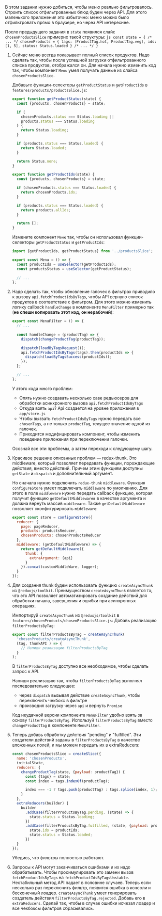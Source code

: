 В этом задании нужно добиться, чтобы меню реально фильтровалось. Строить список отфильтрованных блюд будем через API.
Для этого маленького приложения это избыточно: меню можно было отфильтровать прямо в браузере, но через API интереснее.

После предыдущего задания в `state` появился слайс `chosenProductsSlice` примерно такой структуры:
    ```js
    const state = {
      /* ... */
      chosenProducts = {
        tags: [ProductTag.hot, ProductTag.veg],
        ids: [1, 5],
        status: Status.loaded
      }
      /* ... */
    }
    ```

1. Сейчас меню всегда показывает полный список продуктов. Надо сделать так,
чтобы после успешной загрузки отфильтрованного списка продуктов, отображался он.
Для начала нужно изменить код так, чтобы компонент `Menu` умел получать данные из слайса `chosenProductsSlice`.

    Добавьте функции-селекторы `getProductStatus` и `getProductIds` в `features/products/productsSlice.js`:
    ```js
    export function getProductStatus(state) {
      const {products, chosenProducts} = state;
    
      if (
        chosenProducts.status === Status.loading ||
        products.status === Status.loading
      ) {
        return Status.loading;
      }
    
      if (products.status === Status.loaded) {
        return Status.loaded;
      }
    
      return Status.none;
    }
    
    export function getProductIds(state) {
      const {products, chosenProducts} = state;
    
      if (chosenProducts.status === Status.loaded) {
        return chosenProducts.ids;
      }
    
      if (products.status === Status.loaded) {
        return products.allIds;
      }
    
      return [];
    }
    ```

    Измените компонент `Меню` так, чтобы он использовал функции-селекторы `getProductStatus` и `getProductIds`:
    ```js
    import {getProductIds, getProductStatus} from '../productsSlice';
    
    export const Menu = () => {
      const productIds = useSelector(getProductIds);
      const productsStatus = useSelector(getProductStatus);
      
      // ...
    };
    ```

2. Надо сделать так, чтобы обновление галочек в фильтрах
приводило к вызову `api.fetchProductIdsByTags`, чтобы API вернуло список продуктов в соответствие с фильтром.
Для этого можно изменить логику callback `handleChange` в компоненте `MenuFilter` 
примерно так (**не спеши копировать этот код, он нерабочий**):
    ```js
    export const MenuFilter = () => {
      // ...
      
      const handleChange = (productTag) => {
        dispatch(changeProductTag(productTag));
    
        dispatch(loadByTagsRequest());
        api.fetchProductIdsByTags(tags).then(productIds => {
          dispatch(loadByTagsSuccess(productIds));
        });
      };
    
      // ...
    };
    ```
    У этого кода много проблем:
      - Опять нужно создавать несколько case редьюсеров для обработки асинхронного вызова `api.fetchProductIdsByTags`
      - Откуда взять `api`? Api создается на уровне приложения в `app/store.js`
      - Чтобы вызвать `fetchProductIdsByTags` нужно передать все `chosenTags`,
      а не только `productTag`, текущее значение одной из галочек.
      - Приходится модифицировать компонент, чтобы изменить поведение приложения при переключении галочки.

    Осознай все эти проблемы, а затем переходи к следующему шагу.

3. Красивое решение описанных проблем — redux-thunk.
Это middleware, который позволяет передавать функции, порождающие действия, вместо действий.
Причем этим функциям доступны `getState` и `dispatch` и дополнительный аргумент.

    Но сначала нужно подключить `redux-thunk` `middleware`. 
    Функция `configureStore` умеет подключать `middleware` по умолчанию.
    Для этого в поле `middleware` нужно передать callback функцию, которая получит функцию `getDefaultMiddlewareв` в 
    качестве аргумента и должна вернуть массив `middleware`. Также `getDefaultMiddleware` позволяет сконфигурировать
   `middleware`:

    ```js
    export const store = configureStore({
      reducer: {
        page: pageReducer,
        products: productsReducer,
        chosenProducts: chosenProductsReducer
      },
      middleware: (getDefaultMiddleware) => {
        return getDefaultMiddleware({
          thunk: {
            extraArgument: {api}
          }
        }).concat(customMiddleWare, logger);
      }
    });
    ```

4. Для создания thunk будем использовать функцию `createAsyncThunk` из `@reduxjs/toolkit`. Преимуществом `createAsyncThunk`
   является то, что это API позволяет автоматизировать создание действий для обработки начала, завершения и ошибки
   при асинхронных операциях.

    Импортируй `createAsyncThunk` из `@reduxjs/toolkit` в `features/chosenProducts/chosenProductsSlice.js`:
    Добавь реализацию `filterProductsByTag`:
    ```js
    export const filterProductsByTag = createAsyncThunk(
      'chosenProducts/createAsyncThunk',
      (tag, thunkAPI ) => {
        // Напиши реализацию filterProductsByTag
      }
    );
    ```
    В `filterProductsByTag` доступно все необходимое, чтобы сделать запрос к API.

    Напиши реализацию так, чтобы `filterProductsByTag` выполнял последовательно следующее:
      - через `dispatch` вызывал действие `createAsyncThunk`, чтобы переключить чекбокс в фильтре
      - производил загрузку через `api` и вернуть `Promise`

    Код неудачной версии компонента `MenuFilter` удобно взять за основу `filterProductsByTag`.
    Используй `filterProductsByTag` вместо `changeProductTag` в компоненте `MenuFilter`.

6. Теперь добавь обработку действия "pending" и "fulfilled". 
   Эти создатели действий заданы в `filterProductsByTag` в качестве вложенных полей, и мы можем передать их в extraReducers:
    ```js
    const chosenProductsSlice = createSlice({
      name: 'chosenProducts',
      initialState,
      reducers: {
        changeProductTag(state, {payload: productTag}) {
          const {tags} = state;
          const index = tags.indexOf(productTag);
    
          index === -1 ? tags.push(productTag) : tags.splice(index, 1);
        }
      },
      extraReducers(builder) {
        builder
          .addCase(filterProductsByTag.pending, (state) => {
            state.status = Status.loading;
          })
          .addCase(filterProductsByTag.fulfilled, (state, {payload: productIds}) => {
            state.ids = productIds;
            state.status = Status.loaded;
          })
      }
    });
    ```

    Убедись, что фильтры полностью работают.

7. Запросы к API могут заканчиваться ошибками и их надо обрабатывать.
Чтобы просимулировать это замени вызов `fetchProductIdsByTags` на `fetchProductIdsByTagsUnstable`.
Нестабильный метод API падает в половине случаев.
Теперь если несколько раз переключить фильтр, появится ошибка в консоли и бесконечный лоадер.
`createAsyncThunk` умеет генерировать создатель действия `filterProductsByTag.rejected`. Добавь его в `extraReducers`.
Сделай так, чтобы в случае ошибки исчезал лоадер и все чекбоксы фильтров сбрасывались.
